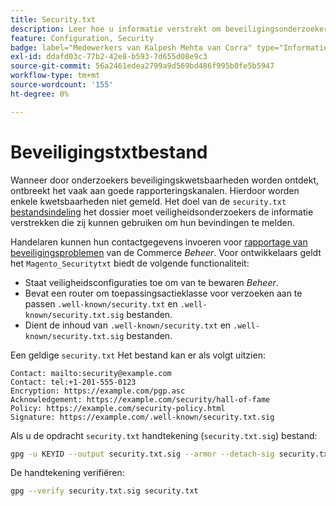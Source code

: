 ```yaml
---
title: Security.txt
description: Leer hoe u informatie verstrekt om beveiligingsonderzoekers te helpen kwetsbaarheden te melden.
feature: Configuration, Security
badge: label="Medewerkers van Kalpesh Mehta van Corra" type="Informatief" url="https://solutionpartners.adobe.com/s/directory/detail/corra" tooltip="Kalpesh Mehta"
exl-id: ddafd03c-77b2-42e8-b593-7d655d08e9c3
source-git-commit: 56a2461edea2799a9d569bd486f995b0fe5b5947
workflow-type: tm+mt
source-wordcount: '155'
ht-degree: 0%

---
```


# Beveiligingstxtbestand

Wanneer door onderzoekers beveiligingskwetsbaarheden worden ontdekt, ontbreekt het vaak aan goede rapporteringskanalen. Hierdoor worden enkele kwetsbaarheden niet gemeld. Het doel van de `security.txt` [bestandsindeling](https://datatracker.ietf.org/doc/html/draft-foudil-securitytxt-09) het dossier moet veiligheidsonderzoekers de informatie verstrekken die zij kunnen gebruiken om hun bevindingen te melden.

Handelaren kunnen hun contactgegevens invoeren voor [rapportage van beveiligingsproblemen](https://docs.magento.com/user-guide/stores/security-issue-reporting.html) van de Commerce _Beheer_. Voor ontwikkelaars geldt het `Magento_Securitytxt` biedt de volgende functionaliteit:

- Staat veiligheidsconfiguraties toe om van te bewaren _Beheer_.
- Bevat een router om toepassingsactieklasse voor verzoeken aan te passen `.well-known/security.txt` en `.well-known/security.txt.sig` bestanden.
- Dient de inhoud van `.well-known/security.txt` en `.well-known/security.txt.sig` bestanden.

Een geldige `security.txt` Het bestand kan er als volgt uitzien:

```text
Contact: mailto:security@example.com
Contact: tel:+1-201-555-0123
Encryption: https://example.com/pgp.asc
Acknowledgement: https://example.com/security/hall-of-fame
Policy: https://example.com/security-policy.html
Signature: https://example.com/.well-known/security.txt.sig
```

Als u de opdracht `security.txt` handtekening (`security.txt.sig`) bestand:

```bash
gpg -u KEYID --output security.txt.sig --armor --detach-sig security.txt
```

De handtekening verifiëren:

```bash
gpg --verify security.txt.sig security.txt
```
